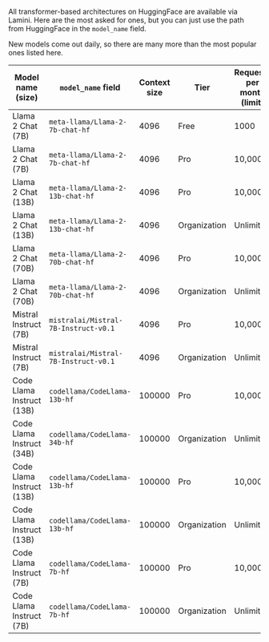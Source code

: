 <!-- TODO: Table for models list - for different tiers -->

All transformer-based architectures on HuggingFace are available via Lamini. Here are the most asked for ones, but you can just use the path from HuggingFace in the `model_name` field.

New models come out daily, so there are many more than the most popular ones listed here.

| Model name (size) | `model_name` field | Context size | Tier | Requests per month (limit)
| ----------------- | ------------------ | ------------ | ---- | ------------------ |
| Llama 2 Chat (7B) | `meta-llama/Llama-2-7b-chat-hf` | 4096 | Free | 1000 |
| Llama 2 Chat (7B) | `meta-llama/Llama-2-7b-chat-hf` | 4096 | Pro | 10,000 |
| Llama 2 Chat (13B) | `meta-llama/Llama-2-13b-chat-hf` | 4096 | Pro | 10,000 |
| Llama 2 Chat (13B) | `meta-llama/Llama-2-13b-chat-hf` | 4096 | Organization | Unlimited |
| Llama 2 Chat (70B) | `meta-llama/Llama-2-70b-chat-hf` | 4096 | Pro | 10,000 |
| Llama 2 Chat (70B) | `meta-llama/Llama-2-70b-chat-hf` | 4096 | Organization | Unlimited |
| Mistral Instruct (7B) | `mistralai/Mistral-7B-Instruct-v0.1` | 4096 | Pro | 10,000 |
| Mistral Instruct (7B) | `mistralai/Mistral-7B-Instruct-v0.1` | 4096 | Organization | Unlimited |
Code Llama Instruct (13B) | `codellama/CodeLlama-13b-hf` | 100000 | Pro | 10,000 |
Code Llama Instruct (34B) | `codellama/CodeLlama-34b-hf` | 100000 | Organization | Unlimited |
Code Llama Instruct (13B) | `codellama/CodeLlama-13b-hf` | 100000 | Pro | 10,000 |
Code Llama Instruct (13B) | `codellama/CodeLlama-13b-hf` | 100000 | Organization | Unlimited |
Code Llama Instruct (7B) | `codellama/CodeLlama-7b-hf` | 100000 | Pro | 10,000 |
Code Llama Instruct (7B) | `codellama/CodeLlama-7b-hf` | 100000 | Organization | Unlimited |